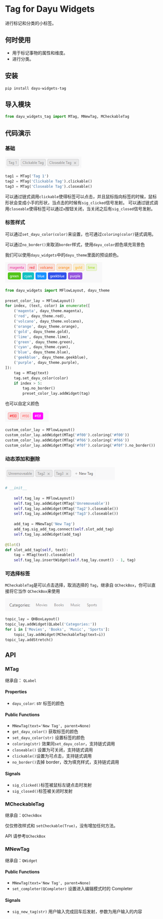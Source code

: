 # Tag for Dayu Widgets
进行标记和分类的小标签。

## 何时使用
* 用于标记事物的属性和维度。
* 进行分类。


## 安装
```pip install dayu-widgets-tag```

## 导入模块
```python
from dayu_widgets_tag import MTag, MNewTag, MCheckableTag
```

## 代码演示

### 基础

![basic](../_media/basic.png)


```python
tag1 = MTag('Tag 1')
tag2 = MTag('Clickable Tag').clickable()
tag3 = MTag('Closeable Tag').closeable()
```
可以通过链式调用`clickable`使得标签可以点击，并且鼠标指向标签的时候，鼠标形状会变成小手的形状，当点击的时候有`sig_clicked`信号发射。
可以通过链式调用`closeable`使得标签可以通过`x`按钮关闭，当关闭之后有`sig_closed`信号发射。

### 标签样式

可以通过`set_dayu_color(color)`来设置，也可通过`coloring(color)`链式调用。

可以通过`no_border()`来取消`border`样式，使用`dayu_color`颜色填充背景色

我们可以使用`dayu_widgets`中的`dayu_theme`里面的预设颜色。

![preset-color](../_media/preset-color.png)

```python
from dayu_widgets import MFlowLayout, dayu_theme

preset_color_lay = MFlowLayout()
for index, (text, color) in enumerate([
    ('magenta', dayu_theme.magenta),
    ('red', dayu_theme.red),
    ('volcano', dayu_theme.volcano),
    ('orange', dayu_theme.orange),
    ('gold', dayu_theme.gold),
    ('lime', dayu_theme.lime),
    ('green', dayu_theme.green),
    ('cyan', dayu_theme.cyan),
    ('blue', dayu_theme.blue),
    ('geekblue', dayu_theme.geekblue),
    ('purple', dayu_theme.purple),
]):
    tag = MTag(text)
    tag.set_dayu_color(color)
    if index > 5:
        tag.no_border()
        preset_color_lay.addWidget(tag)
```

也可以自定义颜色

![custom-color](../_media/custom-color.png)

```python
custom_color_lay = MFlowLayout()
custom_color_lay.addWidget(MTag('#f00').coloring('#f00'))
custom_color_lay.addWidget(MTag('#f66').coloring('#f66'))
custom_color_lay.addWidget(MTag('#f0f').coloring('#f0f').no_border())
```

### 动态添加和删除

![tag_add_delete_light](../_media/tag_add_delete_light.gif)

```python
# __init__

    self.tag_lay = MFlowLayout()
    self.tag_lay.addWidget(MTag('Unremoveable'))
    self.tag_lay.addWidget(MTag('Tag2').closeable())
    self.tag_lay.addWidget(MTag('Tag3').closeable())
    
    add_tag = MNewTag('New Tag')
    add_tag.sig_add_tag.connect(self.slot_add_tag)
    self.tag_lay.addWidget(add_tag)

@Slot()
def slot_add_tag(self, text):
    tag = MTag(text).closeable()
    self.tag_lay.insertWidget(self.tag_lay.count() - 1, tag)

```

### 可选择标签

`MCheckableTag`是可以点击选择，取消选择的 `Tag`，继承自 `QCheckBox`，你可以直接将它当作 `QCheckBox`来使用

![tag_checkable_light](../_media/tag_checkable_light.gif)

```python
topic_lay = QHBoxLayout()
topic_lay.addWidget(QLabel('Categories:'))
for i in ['Movies', 'Books', 'Music', 'Sports']:
    topic_lay.addWidget(MCheckableTag(text=i))
topic_lay.addStretch()
```

## API

### MTag

继承自： `QLabel`

#### Properties

* `dayu_color`: str 标签的颜色

#### Public Functions

* `MNewTag(text='New Tag', parent=None)`
* `get_dayu_color()` 获取标签的颜色
* `set_dayu_color(str)` 设置标签的颜色
* `coloring(str)` 效果同`set_dayu_color`，支持链式调用
* `closeable()` 设置为可关闭，支持链式调用
* `clickable()`设置为可点击，支持链式调用
* `no_border()`去掉 border，改为填充样式，支持链式调用

#### Signals

* `sig_clicked()`标签被鼠标左键点击时发射
* `sig_closed()`标签被关闭时发射

### MCheckableTag

继承自：`QCheckBox` 

仅仅修改样式和 `setCheckable(True)`，没有增加任何方法。

API 请参考`QCheckBox`

### MNewTag

继承自：`QWidget`

#### Public Functions

* `MNewTag(text='New Tag', parent=None)`
* `set_completer(QCompleter)` 设置进入编辑模式时的 Completer

#### Signals

* `sig_new_tag(str)` 用户输入完成回车后发射，参数为用户输入的内容

